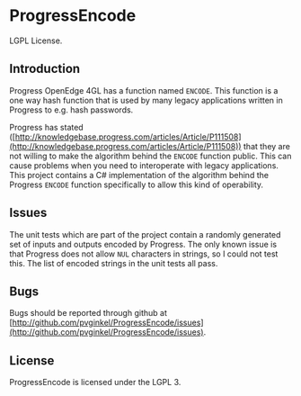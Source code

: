# ProgressEncode

LGPL License.

## Introduction

Progress OpenEdge 4GL has a function named `ENCODE`. This function is a one way
hash function that is used by many legacy applications written in Progress to
e.g. hash passwords.

Progress has stated ([http://knowledgebase.progress.com/articles/Article/P111508](http://knowledgebase.progress.com/articles/Article/P111508))
that they are not willing to make the algorithm behind the `ENCODE` function
public. This can cause problems when you need to interoperate with legacy applications.
This project contains a C# implementation of the algorithm behind the Progress `ENCODE`
function specifically to allow this kind of operability.

## Issues

The unit tests which are part of the project contain a randomly generated set
of inputs and outputs encoded by Progress. The only known issue is that Progress
does not allow `NUL` characters in strings, so I could not test this. The
list of encoded strings in the unit tests all pass.

## Bugs

Bugs should be reported through github at
[http://github.com/pvginkel/ProgressEncode/issues](http://github.com/pvginkel/ProgressEncode/issues).

## License

ProgressEncode is licensed under the LGPL 3.
